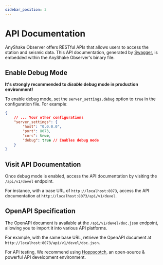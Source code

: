 ```yaml
---
sidebar_position: 3
---
```


# API Documentation

AnyShake Observer offers RESTful APIs that allows users to access the station and seismic data. This API documentation, generated by [Swagger](https://swagger.io/), is embedded within the AnyShake Observer's binary file.

## Enable Debug Mode

**It's strongly recommended to *disable* debug mode in production environment!**

To enable debug mode, set the `server_settings.debug` option to `true` in the configuration file. For example:

```json
{
    // ... Your other configurations
    "server_settings": {
        "host": "0.0.0.0",
        "port": 8073,
        "cors": true,
        "debug": true // Enables debug mode
    }
}
```

## Visit API Documentation

Once debug mode is enabled, access the API documentation by visiting the `/api/v1/devel` endpoint.

For instance, with a base URL of `http://localhost:8073`, access the API documentation at `http://localhost:8073/api/v1/devel`.

## OpenAPI Specification

The OpenAPI document is available at the `/api/v1/devel/doc.json` endpoint, allowing you to import it into various API platforms.

For example, with the same base URL, retrieve the OpenAPI document at `http://localhost:8073/api/v1/devel/doc.json`.

For API testing, We recommend using [Hoppscotch](https://hoppscotch.io/), an open-source & powerful API development environment.
